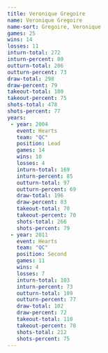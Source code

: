 ```yaml
---
title: Veronique Gregoire
name: Veronique Gregoire
name-sort: Gregoire, Veronique
games: 25
wins: 14
losses: 11
inturn-total: 272
inturn-percent: 80
outturn-total: 206
outturn-percent: 73
draw-total: 298
draw-percent: 79
takeout-total: 180
takeout-percent: 75
shots-total: 478
shots-percent: 77
years:
 - year: 2004
   event: Hearts
   team: "QC"
   position: Lead
   games: 14
   wins: 10
   losses: 4
   inturn-total: 169
   inturn-percent: 85
   outturn-total: 97
   outturn-percent: 69
   draw-total: 196
   draw-percent: 83
   takeout-total: 70
   takeout-percent: 70
   shots-total: 266
   shots-percent: 79
 - year: 2011
   event: Hearts
   team: "QC"
   position: Second
   games: 11
   wins: 4
   losses: 7
   inturn-total: 103
   inturn-percent: 73
   outturn-total: 109
   outturn-percent: 77
   draw-total: 102
   draw-percent: 72
   takeout-total: 110
   takeout-percent: 78
   shots-total: 212
   shots-percent: 75
---
```

